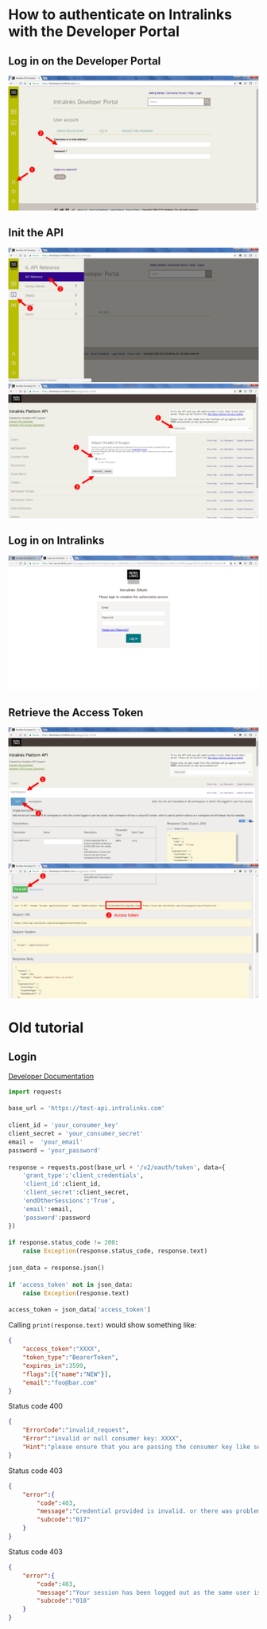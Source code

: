 # How to authenticate on Intralinks with the Developer Portal

## Log in on the Developer Portal

![Authentication - Step 1](/images/Authentication1.png)

## Init the API

![Authentication - Step 2](/images/Authentication2.png)
![Authentication - Step 3](/images/Authentication3.png)

## Log in on Intralinks

![Authentication - Step 4](/images/Authentication4.png)

## Retrieve the Access Token

![Authentication - Step 5](/images/Authentication5.png)
![Authentication - Step 6](/images/Authentication6.png)

# Old tutorial

## Login

[Developer Documentation](https://developers.intralinks.com/content/oauth_token)

```python
import requests

base_url = 'https://test-api.intralinks.com'

client_id = 'your_consumer_key'
client_secret = 'your_consumer_secret'
email =  'your_email'
password = 'your_password'

response = requests.post(base_url + '/v2/oauth/token', data={
    'grant_type':'client_credentials',
    'client_id':client_id,
    'client_secret':client_secret,
    'endOtherSessions':'True',
    'email':email,
    'password':password
})

if response.status_code != 200:
    raise Exception(response.status_code, response.text)

json_data = response.json()

if 'access_token' not in json_data:
    raise Exception(response.text)

access_token = json_data['access_token']
```

Calling ```print(response.text)``` would show something like:

```json
{
    "access_token":"XXXX",
    "token_type":"BearerToken",
    "expires_in":3599,
    "flags":[{"name":"NEW"}],
    "email":"foo@bar.com"
}
```

Status code 400

```json
{
    "ErrorCode":"invalid_request",
    "Error":"invalid or null consumer key: XXXX",
    "Hint":"please ensure that you are passing the consumer key like so: 'client_id={consumer_key}'"
}
```

Status code 403

```json
{
    "error":{
        "code":403,
        "message":"Credential provided is invalid. or there was problem with your account.",
        "subcode":"017"
    }
}
```

Status code 403

```json
{
    "error":{
        "code":403,
        "message":"Your session has been logged out as the same user is logged in elsewhere.",
        "subcode":"018"
    }
}
```

